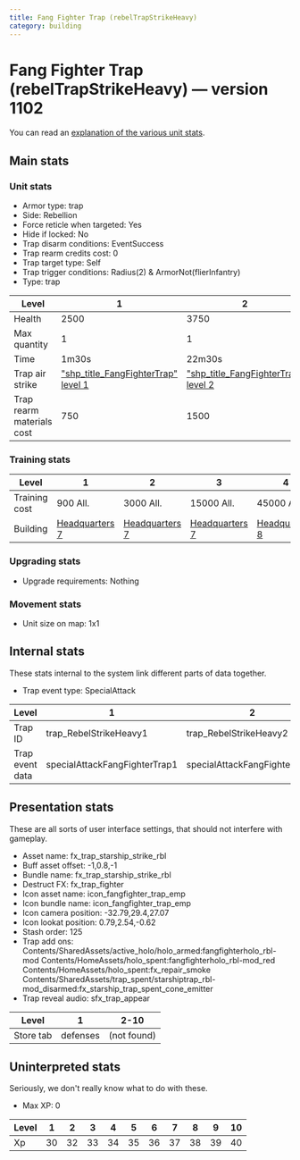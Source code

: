 ```yaml
---
title: Fang Fighter Trap (rebelTrapStrikeHeavy)
category: building
---
```


# Fang Fighter Trap (rebelTrapStrikeHeavy) — version 1102

You can read an [explanation  of the various unit stats](unitexplained.md).

## Main stats

### Unit stats

  * Armor type: trap
  * Side: Rebellion
  * Force reticle when targeted: Yes
  * Hide if locked: No
  * Trap disarm conditions: EventSuccess
  * Trap rearm credits cost: 0
  * Trap target type: Self
  * Trap trigger conditions: Radius(2) & ArmorNot(flierInfantry)
  * Type: trap

|Level                    |1                                                          |2                                                          |3                                                          |4                                                          |5                                                          |6                                                          |7                                                          |8                                                          |9                                                          |10                                                          |
|-------------------------|-----------------------------------------------------------|-----------------------------------------------------------|-----------------------------------------------------------|-----------------------------------------------------------|-----------------------------------------------------------|-----------------------------------------------------------|-----------------------------------------------------------|-----------------------------------------------------------|-----------------------------------------------------------|------------------------------------------------------------|
|Health                   |2500                                                       |3750                                                       |4500                                                       |6000                                                       |7250                                                       |8500                                                       |9750                                                       |11000                                                      |12250                                                      |13500                                                       |
|Max quantity             |1                                                          |1                                                          |1                                                          |2                                                          |2                                                          |2                                                          |2                                                          |2                                                          |2                                                          |2                                                           |
|Time                     |1m30s                                                      |22m30s                                                     |3h                                                         |18h                                                        |1d12h                                                      |2d6h                                                       |3d                                                         |4d12h                                                      |1w2d                                                       |2w1d                                                        |
|Trap air strike          |["shp_title_FangFighterTrap" level 1](FangFighterTrap.html)|["shp_title_FangFighterTrap" level 2](FangFighterTrap.html)|["shp_title_FangFighterTrap" level 3](FangFighterTrap.html)|["shp_title_FangFighterTrap" level 4](FangFighterTrap.html)|["shp_title_FangFighterTrap" level 5](FangFighterTrap.html)|["shp_title_FangFighterTrap" level 6](FangFighterTrap.html)|["shp_title_FangFighterTrap" level 7](FangFighterTrap.html)|["shp_title_FangFighterTrap" level 8](FangFighterTrap.html)|["shp_title_FangFighterTrap" level 9](FangFighterTrap.html)|["shp_title_FangFighterTrap" level 10](FangFighterTrap.html)|
|Trap rearm materials cost|750                                                        |1500                                                       |2250                                                       |2700                                                       |3000                                                       |4500                                                       |7500                                                       |9000                                                       |12000                                                      |22500                                                       |


### Training stats

|Level        |1                             |2                             |3                             |4                             |5                             |6                             |7                             |8                             |9                              |10                             |
|-------------|------------------------------|------------------------------|------------------------------|------------------------------|------------------------------|------------------------------|------------------------------|------------------------------|-------------------------------|-------------------------------|
|Training cost|900 All.                      |3000 All.                     |15000 All.                    |45000 All.                    |90000 All.                    |240000 All.                   |525000 All.                   |750000 All.                   |1200000 All.                   |2250000 All.                   |
|Building     |[Headquarters 7](rebelHQ.html)|[Headquarters 7](rebelHQ.html)|[Headquarters 7](rebelHQ.html)|[Headquarters 8](rebelHQ.html)|[Headquarters 8](rebelHQ.html)|[Headquarters 8](rebelHQ.html)|[Headquarters 9](rebelHQ.html)|[Headquarters 9](rebelHQ.html)|[Headquarters 10](rebelHQ.html)|[Headquarters 10](rebelHQ.html)|


### Upgrading stats

  * Upgrade requirements: Nothing

### Movement stats

  * Unit size on map: 1x1

## Internal stats

These stats internal to the system link different parts of data together.

  * Trap event type: SpecialAttack

|Level          |1                            |2                            |3                            |4                            |5                            |6                            |7                            |8                            |9                            |10                            |
|---------------|-----------------------------|-----------------------------|-----------------------------|-----------------------------|-----------------------------|-----------------------------|-----------------------------|-----------------------------|-----------------------------|------------------------------|
|Trap ID        |trap_RebelStrikeHeavy1       |trap_RebelStrikeHeavy2       |trap_RebelStrikeHeavy3       |trap_RebelStrikeHeavy4       |trap_RebelStrikeHeavy5       |trap_RebelStrikeHeavy6       |trap_RebelStrikeHeavy7       |trap_RebelStrikeHeavy8       |trap_RebelStrikeHeavy9       |trap_RebelStrikeHeavy10       |
|Trap event data|specialAttackFangFighterTrap1|specialAttackFangFighterTrap2|specialAttackFangFighterTrap3|specialAttackFangFighterTrap4|specialAttackFangFighterTrap5|specialAttackFangFighterTrap6|specialAttackFangFighterTrap7|specialAttackFangFighterTrap8|specialAttackFangFighterTrap9|specialAttackFangFighterTrap10|


## Presentation stats

These are all sorts of user interface settings, that should not interfere with gameplay.

  * Asset name: fx_trap_starship_strike_rbl
  * Buff asset offset: -1,0.8,-1
  * Bundle name: fx_trap_starship_strike_rbl
  * Destruct FX: fx_trap_fighter
  * Icon asset name: icon_fangfighter_trap_emp
  * Icon bundle name: icon_fangfighter_trap_emp
  * Icon camera position: -32.79,29.4,27.07
  * Icon lookat position: 0.79,2.54,-0.62
  * Stash order: 125
  * Trap add ons: Contents/SharedAssets/active_holo/holo_armed:fangfighterholo_rbl-mod Contents/HomeAssets/holo_spent:fangfighterholo_rbl-mod_red Contents/HomeAssets/holo_spent:fx_repair_smoke Contents/SharedAssets/trap_spent/starshiptrap_rbl-mod_disarmed:fx_starship_trap_spent_cone_emitter
  * Trap reveal audio: sfx_trap_appear

|Level    |1       |2-10       |
|---------|--------|-----------|
|Store tab|defenses|(not found)|


## Uninterpreted stats

Seriously, we don't really know what to do with these.

  * Max XP: 0

|Level|1 |2 |3 |4 |5 |6 |7 |8 |9 |10|
|-----|--|--|--|--|--|--|--|--|--|--|
|Xp   |30|32|33|34|35|36|37|38|39|40|


